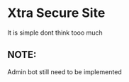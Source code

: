 # Xtra Secure Site
 It is simple dont think tooo much 

 ## NOTE:
 Admin bot still need to be implemented 